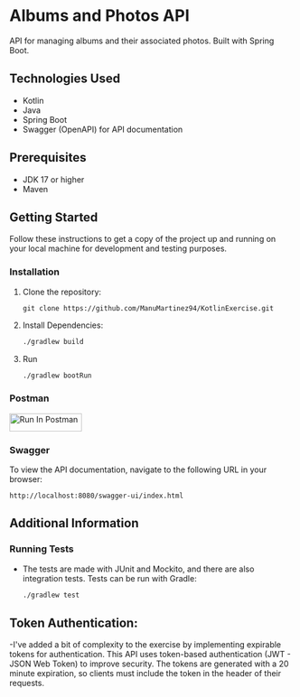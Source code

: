 # Albums and Photos API

API for managing albums and their associated photos. Built with Spring Boot.

## Technologies Used
- Kotlin
- Java
- Spring Boot
- Swagger (OpenAPI) for API documentation

## Prerequisites
- JDK 17 or higher
- Maven

## Getting Started
Follow these instructions to get a copy of the project up and running on your local machine for development and testing purposes.

### Installation
1. Clone the repository:
   ```
   git clone https://github.com/ManuMartinez94/KotlinExercise.git
   ```
2. Install Dependencies:
    ```bash
   ./gradlew build
3. Run
   ```bash
   ./gradlew bootRun

### Postman
   
[<img src="https://run.pstmn.io/button.svg" alt="Run In Postman" style="width: 128px; height: 32px;">](https://app.getpostman.com/run-collection/21551936-dd274cc9-cce6-4830-a3b7-daa42dd7c644?action=collection%2Ffork&source=rip_markdown&collection-url=entityId%3D21551936-dd274cc9-cce6-4830-a3b7-daa42dd7c644%26entityType%3Dcollection%26workspaceId%3Dd04e1323-4ba9-43c1-9107-3d7d892ecd7b)

### Swagger
To view the API documentation, navigate to the following URL in your browser:
```
http://localhost:8080/swagger-ui/index.html
```

## Additional Information
### Running Tests
 - The tests are made with JUnit and Mockito, and there are also integration tests. Tests can be run with Gradle:

   ```bash
   ./gradlew test

## Token Authentication:
 -I've added a bit of complexity to the exercise by implementing expirable tokens for authentication. This API uses token-based authentication (JWT - JSON Web Token) to improve security. The tokens are generated with a 20 minute expiration, so clients must include the token in the header of their requests. 